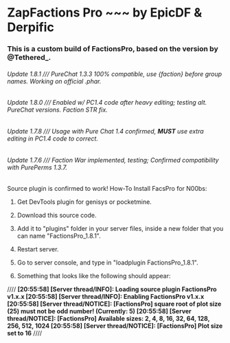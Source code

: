 # ZapFactions Pro ~~~ by EpicDF & Derpific

### This is a custom build of FactionsPro, based on the version by @Tethered_.

###### Update 1.8.1 /// PureChat 1.3.3 100% compatible, use {faction} before group names. Working on official .phar.
###### Update 1.8.0 /// Enabled w/ PC1.4 code after heavy editing; testing alt. PureChat versions. Faction STR fix.
###### Update 1.7.8 /// Usage with Pure Chat 1.4 confirmed, **MUST** use extra editing in PC1.4 code to correct.
###### Update 1.7.6 /// Faction War implemented, testing; Confirmed compatibility with PurePerms 1.3.7.

Source plugin is confirmed to work!
How-To Install FacsPro for N00bs:

1. Get DevTools plugin for genisys or pocketmine.

2. Download this source code.

3. Add it to "plugins" folder in your server files, inside a new folder that you can name "FactionsPro_1.8.1".

4. Restart server.

6. Go to server console, and type in "loadplugin FactionsPro_1.8.1".

7. Something that looks like the following should appear:

////
**[20:55:58] [Server thread/INFO]: Loading source plugin FactionsPro v1.x.x
[20:55:58] [Server thread/INFO]: Enabling FactionsPro v1.x.x
[20:55:58] [Server thread/NOTICE]: [FactionsPro] square root of plot size (25) must not be odd number! (Currently: 5)
[20:55:58] [Server thread/NOTICE]: [FactionsPro] Available sizes: 2, 4, 8, 16, 32, 64, 128, 256, 512, 1024
[20:55:58] [Server thread/NOTICE]: [FactionsPro] Plot size set to 16**
////

